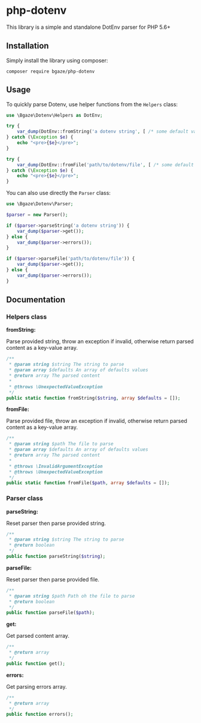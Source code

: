 # php-dotenv

This library is a simple and standalone DotEnv parser for PHP 5.6+

## Installation

Simply install the library using composer:

```
composer require bgaze/php-dotenv
```

## Usage

To quickly parse Dotenv, use helper functions from the `Helpers` class:  

```php
use \Bgaze\Dotenv\Helpers as DotEnv;

try {
    var_dump(DotEnv::fromString('a dotenv string', [ /* some default values */ ]));
} catch (\Exception $e) {
    echo "<pre>{$e}</pre>";
}

try {
    var_dump(DotEnv::fromFile('path/to/dotenv/file', [ /* some default values */ ]));
} catch (\Exception $e) {
    echo "<pre>{$e}</pre>";
}
```

You can also use directly the `Parser` class:

```php
use \Bgaze\Dotenv\Parser;

$parser = new Parser();

if ($parser->parseString('a dotenv string')) {
    var_dump($parser->get());
} else {
    var_dump($parser->errors());
}

if ($parser->parseFile('path/to/dotenv/file')) {
    var_dump($parser->get());
} else {
    var_dump($parser->errors());
}
```

## Documentation

### Helpers class

**fromString:**

Parse provided string, throw an exception if invalid, otherwise return parsed content as a key-value array.

```php
/**
 * @param string $string The string to parse
 * @param array $defaults An array of defaults values
 * @return array The parsed content
 * 
 * @throws \UnexpectedValueException
 */
public static function fromString($string, array $defaults = []);
```

**fromFile:**

Parse provided file, throw an exception if invalid, otherwise return parsed content as a key-value array.

```php
/**
 * @param string $path The file to parse
 * @param array $defaults An array of defaults values
 * @return array The parsed content
 * 
 * @throws \InvalidArgumentException
 * @throws \UnexpectedValueException
 */
public static function fromFile($path, array $defaults = []);
```

### Parser class

**parseString:**

Reset parser then parse provided string.

```php
/**
 * @param string $string The string to parse
 * @return boolean
 */
public function parseString($string);
```

**parseFile:**

Reset parser then parse provided file.

```php
/**
 * @param string $path Path oh the file to parse
 * @return boolean
 */
public function parseFile($path);
```

**get:**

Get parsed content array.

```php
/**
 * @return array
 */
public function get();
```

**errors:**

Get parsing errors array.

```php
/**
 * @return array
 */
public function errors();
```